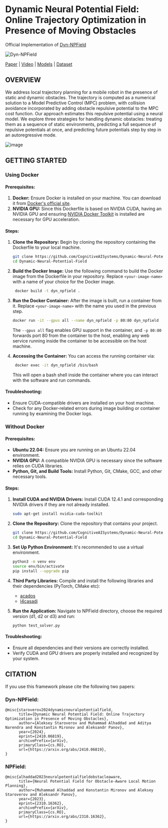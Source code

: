 # Dynamic Neural Potential Field: Online Trajectory Optimization in Presence of Moving Obstacles

Official Implementation of [Dyn-NPField](https://arxiv.org/abs/2410.06819)

![Dyn-NPField](https://github.com/user-attachments/assets/53c3f20a-3e9c-4c38-a5bf-453c30371902)

[Paper](https://arxiv.org/abs/2410.06819) | [Video]( https://youtu.be/8NqUtvvCOi4?si=WsPIDKKH9Dgz2Uy9) | [Models](https://disk.yandex.ru/d/arqq97Yun_3f0w) | [Dataset]()

## OVERVIEW
We address local trajectory planning for a mobile robot in the presence of static and dynamic obstacles. The trajectory is computed as a numerical solution to a Model Predictive Control (MPC) problem, with collision avoidance incorporated by adding obstacle repulsive potential to the MPC cost function. Our approach estimates this repulsive potential using a neural model. We explore three strategies for handling dynamic obstacles: treating them as a sequence of static environments, predicting a full sequence of repulsive potentials at once, and predicting future potentials step by step in an autoregressive mode.

![image](https://github.com/user-attachments/assets/0907bb43-3868-4119-ab8e-52f5edcbd979)

## GETTING STARTED

### **Using Docker**

#### Prerequisites:
1. **Docker:** Ensure Docker is installed on your machine. You can download it from [Docker's official site](https://docs.docker.com/get-docker/).
2. **NVIDIA GPU:** Since this Dockerfile is based on NVIDIA CUDA, having an NVIDIA GPU and ensuring [NVIDIA Docker Toolkit](https://github.com/NVIDIA/nvidia-docker) is installed are necessary for GPU acceleration.

#### Steps:

1. **Clone the Repository:**
   Begin by cloning the repository containing the Dockerfile to your local machine.
   ```bash
   git clone https://github.com/CognitiveAISystems/Dynamic-Neural-Potential-Field
   cd Dynamic-Neural-Potential-Field
   ```

2. **Build the Docker Image:**
   Use the following command to build the Docker image from the Dockerfile in your repository. Replace `<your-image-name>` with a name of your choice for the Docker image.
   ```bash
    docker build -t dyn_npfield .
   ```

3. **Run the Docker Container:**
   After the image is built, run a container from it. Replace `<your-image-name>` with the name you used in the previous step.
   ```bash
   docker run -it --gpus all --name dyn_npfield -p 80:80 dyn_npfield
   ```
   The `--gpus all` flag enables GPU support in the container, and `-p 80:80` forwards port 80 from the container to the host, enabling any web service running inside the container to be accessible on the host machine.

4. **Accessing the Container:**
   You can access the running container via:
   ```bash
    docker exec -it dyn_npfield /bin/bash
   ```
   This will open a bash shell inside the container where you can interact with the software and run commands.

#### Troubleshooting:
- Ensure CUDA-compatible drivers are installed on your host machine.
- Check for any Docker-related errors during image building or container running by examining the Docker logs.

### **Without Docker**

#### Prerequisites:
- **Ubuntu 22.04:** Ensure you are running on an Ubuntu 22.04 environment.
- **NVIDIA GPU:** A compatible NVIDIA GPU is necessary since the software relies on CUDA libraries.
- **Python, Git, and Build Tools:** Install Python, Git, CMake, GCC, and other necessary tools.

#### Steps:

1. **Install CUDA and NVIDIA Drivers:**
   Install CUDA 12.4.1 and corresponding NVIDIA drivers if they are not already installed.
   ```bash
   sudo apt-get install nvidia-cuda-toolkit
   ```

2. **Clone the Repository:**
   Clone the repository that contains your project.
   ```bash
   git clone https://github.com/CognitiveAISystems/Dynamic-Neural-Potential-Field
   cd Dynamic-Neural-Potential-Field
   ```

3. **Set Up Python Environment:**
   It's recommended to use a virtual environment.
   ```bash
   python3 -m venv env
   source env/bin/activate
   pip install --upgrade pip
   ```

4. **Third Party Libraries:**
   Compile and install the following libraries and their dependencies (PyTorch, CMake etc):
   - [acados](https://github.com/acados/acados)
   - [l4casadi](https://github.com/Tim-Salzmann/l4casadi)  

6. **Run the Application:**
   Navigate to NPField directory, choose the required version (d1, d2 or d3) and run: 
   ```
   python test_solver.py
   ```

#### Troubleshooting:
- Ensure all dependencies and their versions are correctly installed.
- Verify CUDA and GPU drivers are properly installed and recognized by your system.


## CITATION
If you use this framework please cite the following two papers:

### Dyn-NPField: 
```
@misc{staroverov2024dynamicneuralpotentialfield,
      title={Dynamic Neural Potential Field: Online Trajectory Optimization in Presence of Moving Obstacles}, 
      author={Aleksey Staroverov and Muhammad Alhaddad and Aditya Narendra and Konstantin Mironov and Aleksandr Panov},
      year={2024},
      eprint={2410.06819},
      archivePrefix={arXiv},
      primaryClass={cs.RO},
      url={https://arxiv.org/abs/2410.06819}, 
}
```

### NPField:
```
@misc{alhaddad2023neuralpotentialfieldobstacleaware,
      title={Neural Potential Field for Obstacle-Aware Local Motion Planning}, 
      author={Muhammad Alhaddad and Konstantin Mironov and Aleksey Staroverov and Aleksandr Panov},
      year={2023},
      eprint={2310.16362},
      archivePrefix={arXiv},
      primaryClass={cs.RO},
      url={https://arxiv.org/abs/2310.16362}, 
}
```

